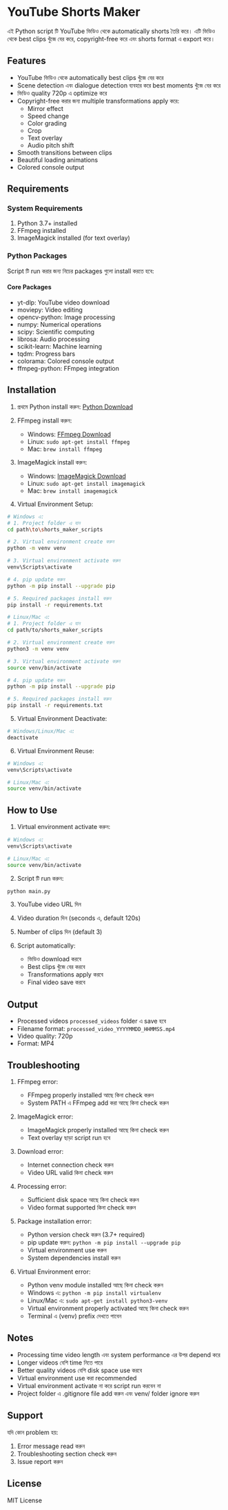 # YouTube Shorts Maker

এই Python script টি YouTube ভিডিও থেকে automatically shorts তৈরি করে। এটি ভিডিও থেকে best clips খুঁজে বের করে, copyright-free করে এবং shorts format এ export করে।

## Features

- YouTube ভিডিও থেকে automatically best clips খুঁজে বের করে
- Scene detection এবং dialogue detection ব্যবহার করে best moments খুঁজে বের করে
- ভিডিও quality 720p এ optimize করে
- Copyright-free করার জন্য multiple transformations apply করে:
  - Mirror effect
  - Speed change
  - Color grading
  - Crop
  - Text overlay
  - Audio pitch shift
- Smooth transitions between clips
- Beautiful loading animations
- Colored console output

## Requirements

### System Requirements
1. Python 3.7+ installed
2. FFmpeg installed
3. ImageMagick installed (for text overlay)

### Python Packages
Script টি run করার জন্য নিচের packages গুলো install করতে হবে:

#### Core Packages
- yt-dlp: YouTube video download
- moviepy: Video editing
- opencv-python: Image processing
- numpy: Numerical operations
- scipy: Scientific computing
- librosa: Audio processing
- scikit-learn: Machine learning
- tqdm: Progress bars
- colorama: Colored console output
- ffmpeg-python: FFmpeg integration

## Installation

1. প্রথমে Python install করুন: [Python Download](https://www.python.org/downloads/)

2. FFmpeg install করুন:
   - Windows: [FFmpeg Download](https://ffmpeg.org/download.html)
   - Linux: `sudo apt-get install ffmpeg`
   - Mac: `brew install ffmpeg`

3. ImageMagick install করুন:
   - Windows: [ImageMagick Download](https://imagemagick.org/script/download.php#windows)
   - Linux: `sudo apt-get install imagemagick`
   - Mac: `brew install imagemagick`

4. Virtual Environment Setup:
```bash
# Windows এ:
# 1. Project folder এ যান
cd path\to\shorts_maker_scripts

# 2. Virtual environment create করুন
python -m venv venv

# 3. Virtual environment activate করুন
venv\Scripts\activate

# 4. pip update করুন
python -m pip install --upgrade pip

# 5. Required packages install করুন
pip install -r requirements.txt

# Linux/Mac এ:
# 1. Project folder এ যান
cd path/to/shorts_maker_scripts

# 2. Virtual environment create করুন
python3 -m venv venv

# 3. Virtual environment activate করুন
source venv/bin/activate

# 4. pip update করুন
python -m pip install --upgrade pip

# 5. Required packages install করুন
pip install -r requirements.txt
```

5. Virtual Environment Deactivate:
```bash
# Windows/Linux/Mac এ:
deactivate
```

6. Virtual Environment Reuse:
```bash
# Windows এ:
venv\Scripts\activate

# Linux/Mac এ:
source venv/bin/activate
```

## How to Use

1. Virtual environment activate করুন:
```bash
# Windows এ:
venv\Scripts\activate

# Linux/Mac এ:
source venv/bin/activate
```

2. Script টি run করুন:
```bash
python main.py
```

3. YouTube video URL দিন

4. Video duration দিন (seconds এ, default 120s)

5. Number of clips দিন (default 3)

6. Script automatically:
   - ভিডিও download করবে
   - Best clips খুঁজে বের করবে
   - Transformations apply করবে
   - Final video save করবে

## Output

- Processed videos `processed_videos` folder এ save হবে
- Filename format: `processed_video_YYYYMMDD_HHMMSS.mp4`
- Video quality: 720p
- Format: MP4

## Troubleshooting

1. FFmpeg error:
   - FFmpeg properly installed আছে কিনা check করুন
   - System PATH এ FFmpeg add করা আছে কিনা check করুন

2. ImageMagick error:
   - ImageMagick properly installed আছে কিনা check করুন
   - Text overlay ছাড়া script run হবে

3. Download error:
   - Internet connection check করুন
   - Video URL valid কিনা check করুন

4. Processing error:
   - Sufficient disk space আছে কিনা check করুন
   - Video format supported কিনা check করুন

5. Package installation error:
   - Python version check করুন (3.7+ required)
   - pip update করুন: `python -m pip install --upgrade pip`
   - Virtual environment use করুন
   - System dependencies install করুন

6. Virtual Environment error:
   - Python venv module installed আছে কিনা check করুন
   - Windows এ: `python -m pip install virtualenv`
   - Linux/Mac এ: `sudo apt-get install python3-venv`
   - Virtual environment properly activated আছে কিনা check করুন
   - Terminal এ (venv) prefix দেখতে পাবেন

## Notes

- Processing time video length এবং system performance এর উপর depend করে
- Longer videos বেশি time নিতে পারে
- Better quality videos বেশি disk space use করবে
- Virtual environment use করা recommended
- Virtual environment activate না করে script run করবেন না
- Project folder এ .gitignore file add করুন এবং venv/ folder ignore করুন

## Support

যদি কোন problem হয়:
1. Error message read করুন
2. Troubleshooting section check করুন
3. Issue report করুন

## License

MIT License 